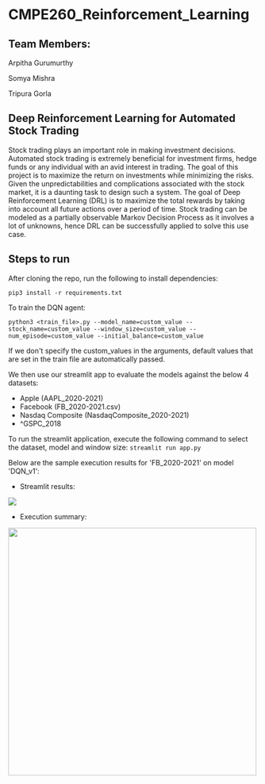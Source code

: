 # CMPE260_Reinforcement_Learning

## Team Members:
Arpitha Gurumurthy

Somya Mishra

Tripura Gorla

## Deep Reinforcement Learning for Automated Stock Trading


Stock trading plays an important role in making investment decisions. Automated stock trading is extremely beneficial for investment firms, hedge funds or any individual with an avid interest in trading. The goal of this project is to maximize the return on investments while minimizing the risks. Given the unpredictabilities and complications associated with the stock market, it is a daunting task to design such a system. The goal of Deep Reinforcement Learning (DRL) is to maximize the total rewards by taking into account all future actions over a period of time. Stock trading can be modeled as a partially observable Markov Decision Process as it involves a lot of unknowns, hence DRL can be successfully applied to solve this use case.

## Steps to run

After cloning the repo, run the following to install dependencies:

```pip3 install -r requirements.txt```

To train the DQN agent:

```python3 <train_file>.py --model_name=custom_value --stock_name=custom_value --window_size=custom_value --num_episode=custom_value --initial_balance=custom_value```

If we don't specify the custom_values in the arguments, default values that are set in the train file are automatically passed.

We then use our streamlit app to evaluate the models against the below 4 datasets:
* Apple (AAPL_2020-2021)
* Facebook (FB_2020-2021.csv)  
* Nasdaq Composite (NasdaqComposite_2020-2021)
* ^GSPC_2018

To run the streamlit application, execute the following command to select the dataset, model and window size:
```streamlit run app.py```

Below are the sample execution results for 'FB_2020-2021' on model 'DQN_v1':

* Streamlit results:

<img src="https://github.com/arpithagurumurthy/CMPE260_Reinforcement_Learning/blob/main/Screenshots/Streamlit_app.png">

* Execution summary:

<img src="https://github.com/arpithagurumurthy/CMPE260_Reinforcement_Learning/blob/main/Screenshots/Execution_results.png" width=500>








